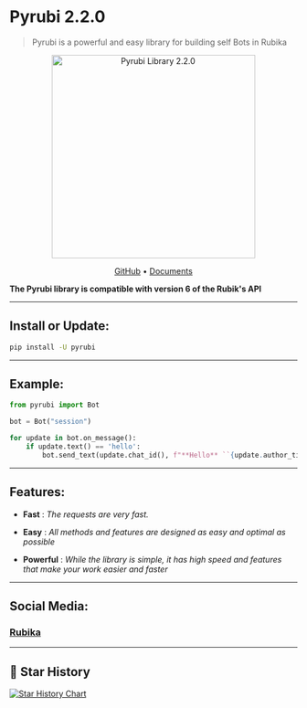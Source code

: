 <h1>Pyrubi 2.2.0</h1>

> Pyrubi is a powerful and easy library for building self Bots in Rubika

<p align='center'>
    <img src='https://iili.io/HIjPRS9.jpg' alt='Pyrubi Library 2.2.0' width='356' class="image">
</p>

<p align='center'>
    <a href='https://github.com/AliGanji1/pyrubi'>GitHub</a>
    •
    <a href='https://rubika.ir/pyrubika'>Documents</a>
</p>

**The Pyrubi library is compatible with version 6 of the Rubik's API**

<hr>

## Install or Update:

``` bash
pip install -U pyrubi
```

<hr>

## Example:

``` python
from pyrubi import Bot

bot = Bot("session")

for update in bot.on_message():
    if update.text() == 'hello':
        bot.send_text(update.chat_id(), f"**Hello** ``{update.author_title()}``. __This message is from the Pyrubi library.__", update.message_id())
```

<hr>

## Features:
    
- **Fast** : *The requests are very fast.*

- **Easy** : *All methods and features are designed as easy and optimal as possible*

- **Powerful** : *While the library is simple, it has high speed and features that make your work easier and faster*


<hr>

## Social Media:
### <a href='https://rubika.ir/pyrubika'>Rubika</a>

<hr>

## 🌟 Star History

[![Star History Chart](https://api.star-history.com/svg?repos=AliGanji1/Pyrubi&type=Date)](https://star-history.com/#AliGanji1/Pyrubi&Date)